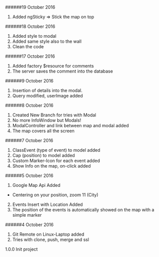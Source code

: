 ######19 October 2016
1. Added ngSticky => Stick the map on top

######18 October 2016
1. Added style to modal
2. Added same style also to the wall
3. Clean the code

######17 October 2016
1. Added factory $resource for comments
2. The server saves the comment into the database

######9 October 2016
1. Insertion of details into the modal.
2. Query modified, userImage added

######8 October 2016
1. Created New Branch for tries with Modal
2. No more InfoWindow but Modals!
3. ModalController and link between map and modal added
4. The map covers all the screen

######7 October 2016
1. ClassEvent (type of event) to model added
2. Cap (position) to model added
3. Custom Marker-Icon for each event added
4. Show Info on the map, on-click added 

######5 October 2016
1. Google Map Api Added
+ Centering on your position, zoom 11 (City)
2. Events Insert with Location Added
3. The position of the events is automatically showed on the map with a simple marker

######4 October 2016
1. Git Remote on Linux-Laptop added
2. Tries with clone, push, merge and ssl

1.0.0
Init project